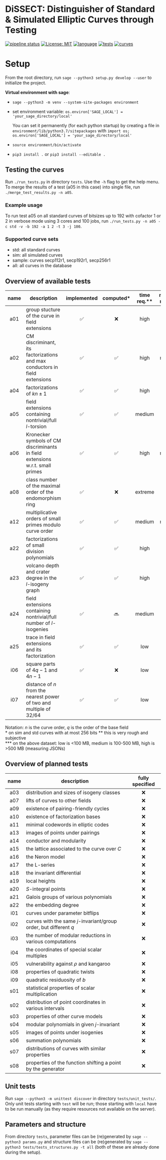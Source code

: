 # DiSSECT: Distinguisher of Standard & Simulated Elliptic Curves through Testing

[![pipeline status](https://gitlab.fi.muni.cz/x408178/curve_analyzer/badges/master/pipeline.svg)](https://gitlab.fi.muni.cz/x408178/curve_analyzer/-/commits/master)
[![License: MIT](https://img.shields.io/badge/License-MIT-yellow.svg)](https://gitlab.fi.muni.cz/x408178/curve_analyzer/-/blob/master/LICENSE)
[![language](https://badgen.net/badge/language/python,sage/purple?list=/)](https://www.sagemath.org/)
[![tests](https://badgen.net/badge/tests/13/blue)](https://gitlab.fi.muni.cz/x408178/curve_analyzer/-/tree/master/curve_analyzer/tests)
[![curves](https://badgen.net/badge/curves/158%20std,%20217188%20sim?list=|)](https://github.com/J08nY/std-curves)

# Setup

From the root directory, run `sage --python3 setup.py develop --user` to initialize the project.

**Virtual environment with sage**: 

- `sage --python3 -m venv --system-site-packages environment`

- set environment variable: `os.environ['SAGE_LOCAL'] = 'your_sage_directory/local'`

  You can set it permanently (for each python startup) by creating a file in `environment/lib/python3.7/sitepackages` with `import os; os.environ['SAGE_LOCAL'] = 'your_sage_directory/local'`

- `source environment/bin/activate`

- `pip3 install .` or `pip3 install --editable .` 

## Testing the curves

Run `./run_tests.py` in directory `tests`. Use the `-h` flag to get the help menu. To merge the results of a test (a05 in this case) into single file, run `./merge_test_results.py -n a05`.

### Example usage

To run test a05 on all standard curves of bitsizes up to 192 with cofactor 1 or 2 in verbose mode using 3 cores and 100 jobs, run `./run_tests.py -n a05 -c std -v -b 192 -a 1 2 -t 3 -j 100`.

### Supported curve sets

- std: all standard curves
- sim: all simulated curves
- sample: curves secp112r1, secp192r1, secp256r1
- all: all curves in the database

## Overview of available tests

| name    | description                                                                       | implemented        |  computed\*        |time req.\*\* |memory req.\*\*\*
|:-------:| ----------------------------------------------------------------------------------|:------------------:|:------------------:|:------------:|:---------:   
a01    | group stucture of the curve in field extensions                                   | :white_check_mark: | :x:                | high         | low
a02    | CM discriminant, its factorizations and max conductors in field extensions        | :white_check_mark: | :white_check_mark:                | high         | medium
a04    | factorizations of $`kn\pm 1`$                                                     | :white_check_mark: | :white_check_mark:                | high         | high
a05    | field extensions containing nontrivial/full $`l`$-torsion                         | :white_check_mark: | :white_check_mark: | medium       | low
   a06    | Kronecker symbols of CM discriminants in field extensions w.r.t. small primes     | :white_check_mark: | :white_check_mark: | high         | medium
   a08    | class number of the maximal order of the endomorphism ring                        | :white_check_mark: | :x:                | extreme      | low
a12    | multiplicative orders of small primes modulo curve order                          | :white_check_mark: | :white_check_mark: | medium       | medium
a22    | factorizations of small division polynomials                                      | :white_check_mark: | :white_check_mark:             | high         | high
a23    | volcano depth and crater degree in the $`l`$-isogeny graph                        | :white_check_mark: | :white_check_mark: | high         | low
   a24    | field extensions containing nontrivial/full number of $`l`$-isogenies             | :white_check_mark: | :soon:             | medium       | low
   a25    | trace in field extensions and its factorization                                   | :white_check_mark: | :white_check_mark: | low          | low
i06    | square parts of $`4q-1`$ and $`4n-1`$                                             | :white_check_mark: | :x:                | low          | low
i07    | distance of $`n`$ from the nearest power of two and multiple of 32/64             | :white_check_mark: | :white_check_mark:             | low          | low

Notation: $`n`$ is the curve order, $`q`$ is the order of the base field  
\* on sim and std curves with at most 256 bits
\*\* this is very rough and subjective  
\*\*\* on the above dataset: low is  <100 MB, medium is 100-500 MB, high is >500 MB (measuring JSONs)

## Overview of planned tests

| name    | description                                                                       | fully specified        
|:-------:| ----------------------------------------------------------------------------------|:------------------:
   a03    | distribution and sizes of isogeny classes                                         | :x: 
   a07    | lifts of curves to other fields                                                   | :x: 
   a09    | existence of pairing-friendly cycles                                              | :x: 
   a10    | existence of factorization bases                                                  | :x: 
   a11    | minimal codewords in elliptic codes                                               | :x: 
   a13    | images of points under pairings                                                   | :x: 
   a14    | conductor and modularity                                                          | :x: 
   a15    | the lattice associated to the curve over $`C`$                                    | :x: 
   a16    | the Neron model                                                                   | :x: 
   a17    | the L-series                                                                      | :x: 
   a18    | the invariant differential                                                        | :x: 
   a19    | local heights                                                                     | :x: 
   a20    | $`S`$-integral points                                                             | :x: 
   a21    | Galois groups of various polynomials                                              | :x:
   a22    | the embedding degree                                                              | :x:
   i01    | curves under parameter bitflips                                                   | :x:
   i02    | curves with the same $`j`$-invariant/group order, but different $`q`$             | :x:
   i03    | the number of modular reductions in various computations                          | :x:
   i04    | the coordinates of special scalar multiples                                       | :x:
   i05    | vulnerability against $`\rho`$ and kangaroo                                       | :x:
i08    | properties of quadratic twists                                                    | :x:
i09    | quadratic residuosity of $`b`$                                                    | :x:
s01    | statistical properties of scalar multiplication                                   | :x:
s02    | distribution of point coordinates in various intervals                            | :x:
   s03    | properties of other curve models                                                  | :x:
   s04    | modular polynomials in given $`j`$-invariant                                      | :x:
   s05    | images of points under isogenies                                                  | :x:
   s06    | summation polynomials                                                             | :x:
   s07    | distributions of curves with similar properties                                   | :x:
   s08    | properties of the function shifting a point by the generator                      | :x:


## Unit tests
Run `sage --python3 -m unittest discover` in directory `tests/unit_tests/`. Only unit tests starting with `test` will be run; those starting with `local` have to be run manually (as they require resources not available on the server).


## Parameters and structure
From directory `tests`, parameter files can be (re)generated by `sage --python3 params.py` and structure files can be (re)generated by `sage --python3 tests/tests_structures.py -t all` (both of these are already done during the setup).
